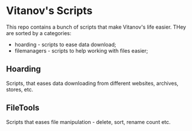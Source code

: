 # Vitanov's Scripts

This repo contains a bunch of scripts that make Vitanov's life easier. THey are sorted by a categories: 
 - hoarding - scripts to ease data download;
 - filemanagers - scripts to help working with files easier;

 ## Hoarding

Scripts, that eases data downloading from different websites, archives, stores, etc. 

 ## FileTools 
 
 Scripts that eases file manipulation - delete, sort, rename count etc.
